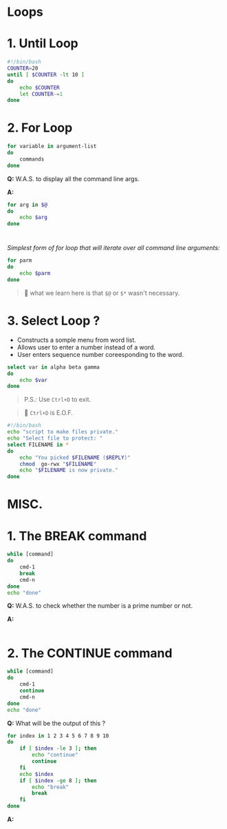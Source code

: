 # __Loops__
# 1. Until Loop
```bash
#!/bin/bash
COUNTER=20
until [ $COUNTER -lt 10 ]
do
    echo $COUNTER
    let COUNTER-=1
done
```
# 2. For Loop
```bash
for variable in argument-list
do
    commands
done
```
__Q:__ W.A.S. to display all the command line args.

__A:__
```bash
for arg in $@
do 
    echo $arg
done
```
#
_Simplest form  of for loop that will iterate over all command line arguments:_
```bash
for parm
do
    echo $parm
done
```
> :pushpin: what we learn here is that `$@` or `$*` wasn't necessary.

# 3. Select Loop ?

* Constructs a somple menu from word list.
* Allows user to enter a number instead of a word.
* User enters sequence number coreesponding to the word.

```bash
select var in alpha beta gamma
do
    echo $var
done
```
>P.S.: Use `Ctrl+D` to exit. 

>:pushpin: `Ctrl+D` is E.O.F.

```bash
#!/bin/bash
echo "script to make files private."
echo "Select file to protect: "
select FILENAME in *
do
    echo "You picked $FILENAME ($REPLY)"
    chmod  go-rwx "$FILENAME"
    echo "$FILENAME is now private."
done
```
# __MISC.__
# 1. The BREAK command
```bash
while [command]
do
    cmd-1
    break
    cmd-n
done
echo "done"
```
__Q:__ W.A.S. to check whether the number is a prime number or not.

__A:__
```bash
```
# 2. The CONTINUE command
```bash
while [command]
do
    cmd-1
    continue
    cmd-n
done
echo "done"
```
__Q:__ What will be the output of this ?
```bash
for index in 1 2 3 4 5 6 7 8 9 10
do
    if [ $index -le 3 ]; then
        echo "continue"
        continue
    fi
    echo $index
    if [ $index -ge 8 ]; then
        echo "break"
        break
    fi
done
```
__A:__